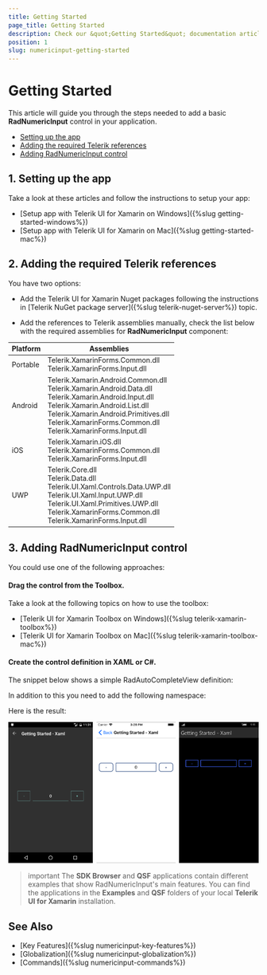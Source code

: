 ```yaml
---
title: Getting Started
page_title: Getting Started
description: Check our &quot;Getting Started&quot; documentation article for Telerik NumericInput for Xamarin control.
position: 1
slug: numericinput-getting-started
---
```


# Getting Started
   
This article will guide you through the steps needed to add a basic **RadNumericInput** control in your application.

* [Setting up the app](#1-setting-up-the-app)
* [Adding the required Telerik references](#2-adding-the-required-telerik-references)
* [Adding RadNumericInput control](#3-adding-radnumericinput-control)

## 1. Setting up the app

Take a look at these articles and follow the instructions to setup your app:

- [Setup app with Telerik UI for Xamarin on Windows]({%slug getting-started-windows%})
- [Setup app with Telerik UI for Xamarin on Mac]({%slug getting-started-mac%})

## 2. Adding the required Telerik references

You have two options:

* Add the Telerik UI for Xamarin Nuget packages following the instructions in [Telerik NuGet package server]({%slug telerik-nuget-server%}) topic.

* Add the references to Telerik assemblies manually, check the list below with the required assemblies for **RadNumericInput** component:

| Platform | Assemblies |
| -------- | ---------- |
| Portable | Telerik.XamarinForms.Common.dll<br/>Telerik.XamarinForms.Input.dll |
| Android  | Telerik.Xamarin.Android.Common.dll <br/>Telerik.Xamarin.Android.Data.dll <br/>Telerik.Xamarin.Android.Input.dll <br/>Telerik.Xamarin.Android.List.dll <br/> Telerik.Xamarin.Android.Primitives.dll <br/>Telerik.XamarinForms.Common.dll <br/>Telerik.XamarinForms.Input.dll |
| iOS      | Telerik.Xamarin.iOS.dll <br/>Telerik.XamarinForms.Common.dll <br/>Telerik.XamarinForms.Input.dll |
| UWP      | Telerik.Core.dll <br/>Telerik.Data.dll <br/>Telerik.UI.Xaml.Controls.Data.UWP.dll <br/> Telerik.UI.Xaml.Input.UWP.dll <br/>Telerik.UI.Xaml.Primitives.UWP.dll <br/>Telerik.XamarinForms.Common.dll <br/>Telerik.XamarinForms.Input.dll <br/>|

## 3. Adding RadNumericInput control

You could use one of the following approaches:

#### Drag the control from the Toolbox. 

Take a look at the following topics on how to use the toolbox:

* [Telerik UI for Xamarin Toolbox on Windows]({%slug telerik-xamarin-toolbox%})
* [Telerik UI for Xamarin Toolbox on Mac]({%slug telerik-xamarin-toolbox-mac%})
	
#### Create the control definition in XAML or C#.

The snippet below shows a simple RadAutoCompleteView definition:

<snippet id='numericinput-getting-started-xaml'/>
<snippet id='numericinput-getting-started-csharp'/>

In addition to this you need to add the following namespace:

<snippet id='xmlns-telerikinput'/>
<snippet id='ns-telerikinput'/>

Here is the result:

![NumericInput Getting Started Example](images/numericinput_getting_started.png)

>important The **SDK Browser** and **QSF** applications contain different examples that show RadNumericInput's main features. You can find the applications in the **Examples** and **QSF** folders of your local **Telerik UI for Xamarin** installation.

## See Also

- [Key Features]({%slug numericinput-key-features%})
- [Globalization]({%slug numericinput-globalization%})
- [Commands]({%slug numericinput-commands%})
